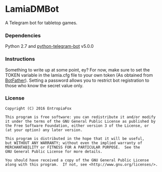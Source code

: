 # LamiaDMBot

A Telegram bot for tabletop games.

### Dependencies

Python 2.7 and [python-telegram-bot](https://github.com/python-telegram-bot/python-telegram-bot) v5.0.0

### Instructions

Something to write up at some point, ey? For now, make sure to set the TOKEN variable in the lamia.cfg file to your own token (As obtained from [BotFather](https://core.telegram.org/bots)). Setting a password allows you to restrict bot registration to those who know the secret value only.

### License

```
Copyright (C) 2016 EntropiaFox

This program is free software: you can redistribute it and/or modify
it under the terms of the GNU General Public License as published by
the Free Software Foundation, either version 3 of the License, or
(at your option) any later version.

This program is distributed in the hope that it will be useful,
but WITHOUT ANY WARRANTY; without even the implied warranty of
MERCHANTABILITY or FITNESS FOR A PARTICULAR PURPOSE.  See the
GNU General Public License for more details.

You should have received a copy of the GNU General Public License
along with this program.  If not, see <http://www.gnu.org/licenses/>.
```